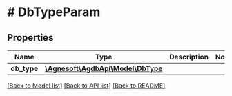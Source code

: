# # DbTypeParam

## Properties

Name | Type | Description | Notes
------------ | ------------- | ------------- | -------------
**db_type** | [**\Agnesoft\AgdbApi\Model\DbType**](DbType.md) |  |

[[Back to Model list]](../../README.md#models) [[Back to API list]](../../README.md#endpoints) [[Back to README]](../../README.md)
